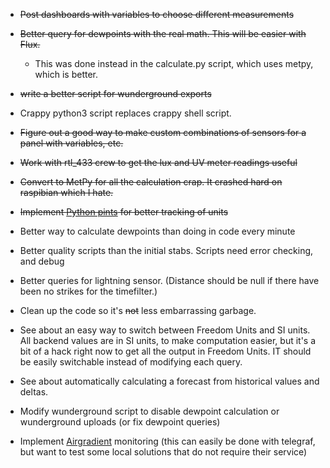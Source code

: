 * ~~Post dashboards with variables to choose different measurements~~
* ~~Better query for dewpoints with the real math.  This will be easier with Flux.~~
  * This was done instead in the calculate.py script, which uses metpy, which is better.
* ~~write a better script for wunderground exports~~
*   Crappy python3 script replaces crappy shell script.
* ~~Figure out a good way to make custom combinations of sensors for a panel with variables, etc.~~
* ~~Work with rtl_433 crew to get the lux and UV meter readings useful~~
* ~~Convert to MetPy for all the calculation crap.  It crashed hard on raspibian which I hate.~~
* ~~Implement [Python pints](https://pypi.org/project/Pint/) for better tracking of units~~

* Better way to calculate dewpoints than doing in code every minute
* Better quality scripts than the initial stabs.  Scripts need error checking, and debug
* Better queries for lightning sensor.  (Distance should be null if there
  have been no strikes for the timefilter.)
* Clean up the code so it's ~~not~~ less embarrassing garbage.
* See about an easy way to switch between Freedom Units and SI units.  All backend values are in SI units, to make computation easier, but it's a bit of a hack right now to get all the output in Freedom Units.  IT should be easily switchable instead of modifying each query.  
* See about automatically calculating a forecast from historical values and deltas.
* Modify wunderground script to disable dewpoint calculation or wunderground uploads (or fix dewpoint queries)
* Implement [Airgradient](https://www.airgradient.com) monitoring  (this can easily be done with telegraf, but want to test some local solutions that do not require their service)
